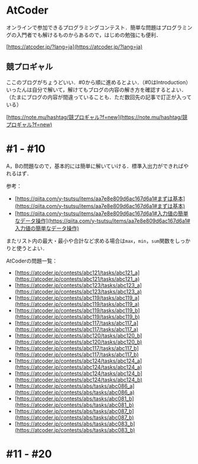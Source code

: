 # AtCoder

オンラインで参加できるプログラミングコンテスト．簡単な問題はプログラミングの入門者でも解けるものからあるので，はじめの勉強にも便利．

[https://atcoder.jp/?lang=ja](https://atcoder.jp/?lang=ja)

## 競プロギャル

ここのブログがちょうどいい．#0から順に進めるとよい．（#0はIntroduction）  
いったんは自分で解いて，解けてもブログの内容の解き方を確認するとよい．（たまにブログの内容が間違っていることも．ただ数回先の記事で訂正が入っている）

[https://note.mu/hashtag/競プロギャル?f=new](https://note.mu/hashtag/競プロギャル?f=new)

# #1 - #10

A，Bの問題なので，基本的には簡単に解いていける．標準入出力ができればやれるはず．

参考：
* [https://qiita.com/y-tsutsu/items/aa7e8e809d6ac167d6a1#まずは基本](https://qiita.com/y-tsutsu/items/aa7e8e809d6ac167d6a1#まずは基本)  
* [https://qiita.com/y-tsutsu/items/aa7e8e809d6ac167d6a1#入力値の簡単なデータ操作](https://qiita.com/y-tsutsu/items/aa7e8e809d6ac167d6a1#入力値の簡単なデータ操作)

またリスト内の最大・最小や合計など求める場合は`max`，`min`，`sum`関数をしっかりと使うとよい．

AtCoderの問題一覧：
* [https://atcoder.jp/contests/abc121/tasks/abc121_a](https://atcoder.jp/contests/abc121/tasks/abc121_a)
* [https://atcoder.jp/contests/abc123/tasks/abc123_a](https://atcoder.jp/contests/abc123/tasks/abc123_a)
* [https://atcoder.jp/contests/abc119/tasks/abc119_a](https://atcoder.jp/contests/abc119/tasks/abc119_a)
* [https://atcoder.jp/contests/abc119/tasks/abc119_b](https://atcoder.jp/contests/abc119/tasks/abc119_b)
* [https://atcoder.jp/contests/abc117/tasks/abc117_a](https://atcoder.jp/contests/abc117/tasks/abc117_a)
* [https://atcoder.jp/contests/abc120/tasks/abc120_b](https://atcoder.jp/contests/abc120/tasks/abc120_b)
* [https://atcoder.jp/contests/abc117/tasks/abc117_b](https://atcoder.jp/contests/abc117/tasks/abc117_b)
* [https://atcoder.jp/contests/abc124/tasks/abc124_a](https://atcoder.jp/contests/abc124/tasks/abc124_a)
* [https://atcoder.jp/contests/abc124/tasks/abc124_b](https://atcoder.jp/contests/abc124/tasks/abc124_b)
* [https://atcoder.jp/contests/abs/tasks/abc086_a](https://atcoder.jp/contests/abs/tasks/abc086_a)
* [https://atcoder.jp/contests/abs/tasks/abc081_b](https://atcoder.jp/contests/abs/tasks/abc081_b)
* [https://atcoder.jp/contests/abs/tasks/abc087_b](https://atcoder.jp/contests/abs/tasks/abc087_b)
* [https://atcoder.jp/contests/abs/tasks/abc083_b](https://atcoder.jp/contests/abs/tasks/abc083_b)

# #11 - #20
